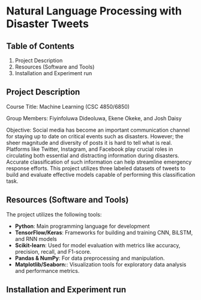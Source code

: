 # Natural Language Processing with Disaster Tweets

## Table of Contents 
1. Project Description
2. Resources (Software and Tools)
3. Installation and Experiment run

## Project Description
Course Title: Machine Learning (CSC 4850/6850)

Group Members:
Fiyinfoluwa Dideoluwa, 
Ekene Okeke, and 
Josh Daisy 


Objective:
Social media has become an important communication channel for staying up to date on critical events such as disasters. However; the sheer magnitude and diversity of posts it is hard to tell what is real. Platforms like Twitter, Instagram, and Facebook play crucial roles in circulating both essential and distracting information during disasters. Accurate classification of such information can help streamline emergency response efforts. This project utilizes three labeled datasets of tweets to build and evaluate effective models capable of performing this classification task.

## Resources (Software and Tools)
The project utilizes the following tools:
- **Python**: Main programming language for development 
- **TensorFlow/Keras**: Frameworks for building and training CNN, BiLSTM, and RNN models
- **Scikit-learn**: Used for model evaluation with metrics like accuracy, precision, recall, and F1-score.
- **Pandas & NumPy**: For data preprocessing and manipulation. 
- **Matplotlib/Seaborn:**: Visualization tools for exploratory data analysis and performance metrics. 


## Installation and Experiment run

